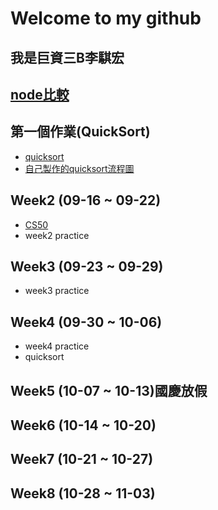 # Welcome to my github
 ## 我是巨資三B李騏宏
 ## [node比較](https://github.com/MorrisLee000/Practice/blob/master/Week8/%E6%AF%94%E8%BC%83node.py)
 ## 第一個作業(QuickSort)
  * [quicksort](https://github.com/MorrisLee000/Practice/blob/master/Week4/quicksort.ipynb)
  * [自己製作的quicksort流程圖](https://github.com/MorrisLee000/Practice/blob/master/Week4/readme.md)
 ## Week2 (09-16 ~ 09-22)
  * [CS50](https://github.com/MorrisLee000/Practice/blob/master/Week2/CS50%20url)
  * week2 practice
 ## Week3 (09-23 ~ 09-29)
  * week3 practice
 ## Week4 (09-30 ~ 10-06)
  * week4 practice
  * quicksort
 ## Week5 (10-07 ~ 10-13)國慶放假
 ## Week6 (10-14 ~ 10-20)
 
 ## Week7 (10-21 ~ 10-27)
 
 ## Week8 (10-28 ~ 11-03)
